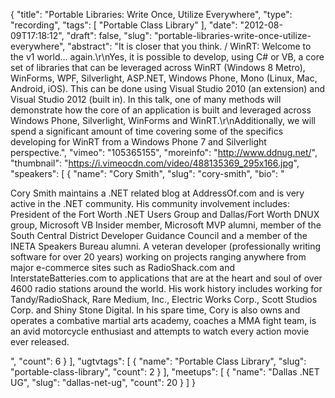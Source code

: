 {
  "title": "Portable Libraries: Write Once, Utilize Everywhere",
  "type": "recording",
  "tags": [
    "Portable Class Library"
  ],
  "date": "2012-08-09T17:18:12",
  "draft": false,
  "slug": "portable-libraries-write-once-utilize-everywhere",
  "abstract": "It is closer that you think. / WinRT: Welcome to the v1 world… again.\r\nYes, it is possible to develop, using C# or VB, a core set of libraries that can be leveraged across WinRT (Windows 8 Metro), WinForms, WPF, Silverlight, ASP.NET, Windows Phone, Mono (Linux, Mac, Android, iOS). This can be done using Visual Studio 2010 (an extension) and Visual Studio 2012 (built in). In this talk, one of many methods will demonstrate how the core of an application is built and leveraged across Windows Phone, Silverlight, WinForms and WinRT.\r\nAdditionally, we will spend a significant amount of time covering some of the specifics developing for WinRT from a Windows Phone 7 and Silverlight perspective.",
  "vimeo": "105365155",
  "moreinfo": "http://www.ddnug.net/",
  "thumbnail": "https://i.vimeocdn.com/video/488135369_295x166.jpg",
  "speakers": [
    {
      "name": "Cory Smith",
      "slug": "cory-smith",
      "bio": "<p>Cory Smith maintains a .NET related blog at AddressOf.com and is very active in the .NET community. His community involvement includes: President of the Fort Worth .NET Users Group and Dallas/Fort Worth DNUX group, Microsoft VB Insider member, Microsoft MVP alumni, member of the South Central District Developer Guidance Council and a member of the INETA Speakers Bureau alumni. A veteran developer (professionally writing software for over 20 years) working on projects ranging anywhere from major e-commerce sites such as RadioShack.com and InterstateBatteries.com to applications that are at the heart and soul of over 4600 radio stations around the world.  His work history includes working for Tandy/RadioShack, Rare Medium, Inc., Electric Works Corp., Scott Studios Corp. and Shiny Stone Digital. In his spare time, Cory is also owns and operates a combative martial arts academy, coaches a MMA fight team, is an avid motorcycle enthusiast and attempts to watch every action movie ever released.</p>",
      "count": 6
    }
  ],
  "ugtvtags": [
    {
      "name": "Portable Class Library",
      "slug": "portable-class-library",
      "count": 2
    }
  ],
  "meetups": [
    {
      "name": "Dallas .NET UG",
      "slug": "dallas-net-ug",
      "count": 20
    }
  ]
}